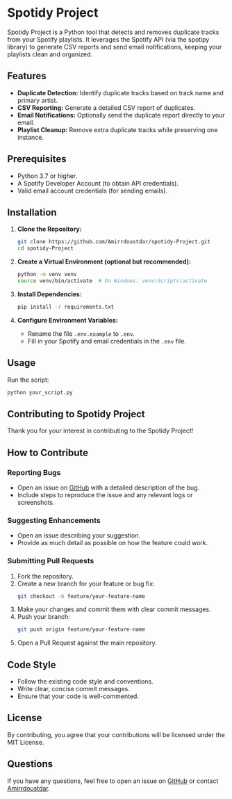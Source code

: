 # Spotidy Project

Spotidy Project is a Python tool that detects and removes duplicate tracks from your Spotify playlists. It leverages the Spotify API (via the spotipy library) to generate CSV reports and send email notifications, keeping your playlists clean and organized.

## Features

- **Duplicate Detection:** Identify duplicate tracks based on track name and primary artist.
- **CSV Reporting:** Generate a detailed CSV report of duplicates.
- **Email Notifications:** Optionally send the duplicate report directly to your email.
- **Playlist Cleanup:** Remove extra duplicate tracks while preserving one instance.

## Prerequisites

- Python 3.7 or higher.
- A Spotify Developer Account (to obtain API credentials).
- Valid email account credentials (for sending emails).

## Installation

1. **Clone the Repository:**
    ```bash
    git clone https://github.com/Amirrdoustdar/spotidy-Project.git
    cd spotidy-Project
    ```

2. **Create a Virtual Environment (optional but recommended):**
    ```bash
    python -m venv venv
    source venv/bin/activate  # On Windows: venv\Scripts\activate
    ```

3. **Install Dependencies:**
    ```bash
    pip install -r requirements.txt
    ```

4. **Configure Environment Variables:**
    - Rename the file `.env.example` to `.env`.
    - Fill in your Spotify and email credentials in the `.env` file.

## Usage

Run the script:
```bash
python your_script.py
```

## Contributing to Spotidy Project

Thank you for your interest in contributing to the Spotidy Project!

## How to Contribute

### Reporting Bugs
- Open an issue on [GitHub](https://github.com/Amirrdoustdar/spotidy-Project/issues) with a detailed description of the bug.
- Include steps to reproduce the issue and any relevant logs or screenshots.

### Suggesting Enhancements
- Open an issue describing your suggestion.
- Provide as much detail as possible on how the feature could work.

### Submitting Pull Requests
1. Fork the repository.
2. Create a new branch for your feature or bug fix:
    ```bash
    git checkout -b feature/your-feature-name
    ```
3. Make your changes and commit them with clear commit messages.
4. Push your branch:
    ```bash
    git push origin feature/your-feature-name
    ```
5. Open a Pull Request against the main repository.

## Code Style
- Follow the existing code style and conventions.
- Write clear, concise commit messages.
- Ensure that your code is well-commented.

## License
By contributing, you agree that your contributions will be licensed under the MIT License.

## Questions
If you have any questions, feel free to open an issue on [GitHub](https://github.com/Amirrdoustdar/spotidy-Project) or contact [Amirrdoustdar](https://github.com/Amirrdoustdar).

